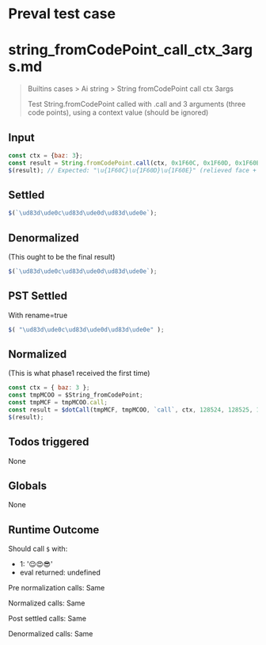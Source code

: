 # Preval test case

# string_fromCodePoint_call_ctx_3args.md

> Builtins cases > Ai string > String fromCodePoint call ctx 3args
>
> Test String.fromCodePoint called with .call and 3 arguments (three code points), using a context value (should be ignored)

## Input

`````js filename=intro
const ctx = {baz: 3};
const result = String.fromCodePoint.call(ctx, 0x1F60C, 0x1F60D, 0x1F60E);
$(result); // Expected: "\u{1F60C}\u{1F60D}\u{1F60E}" (relieved face + heart eyes + sunglasses)
`````


## Settled


`````js filename=intro
$(`\ud83d\ude0c\ud83d\ude0d\ud83d\ude0e`);
`````


## Denormalized
(This ought to be the final result)

`````js filename=intro
$(`\ud83d\ude0c\ud83d\ude0d\ud83d\ude0e`);
`````


## PST Settled
With rename=true

`````js filename=intro
$( "\ud83d\ude0c\ud83d\ude0d\ud83d\ude0e" );
`````


## Normalized
(This is what phase1 received the first time)

`````js filename=intro
const ctx = { baz: 3 };
const tmpMCOO = $String_fromCodePoint;
const tmpMCF = tmpMCOO.call;
const result = $dotCall(tmpMCF, tmpMCOO, `call`, ctx, 128524, 128525, 128526);
$(result);
`````


## Todos triggered


None


## Globals


None


## Runtime Outcome


Should call `$` with:
 - 1: '😌😍😎'
 - eval returned: undefined

Pre normalization calls: Same

Normalized calls: Same

Post settled calls: Same

Denormalized calls: Same
